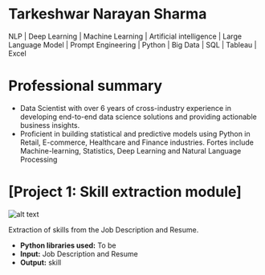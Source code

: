 
# Tarkeshwar Narayan Sharma
NLP | Deep Learning | Machine Learning | Artificial intelligence | Large Language Model | Prompt Engineering | Python | Big Data | SQL | Tableau | Excel

# Professional summary
* Data Scientist with over 6 years of cross-industry experience in developing end-to-end data science solutions and providing actionable business insights.
* Proficient in building statistical and predictive models using Python in Retail, E-commerce, Healthcare and Finance industries. Fortes include Machine-learning, Statistics, Deep Learning and Natural Language Processing

# [Project 1: Skill extraction module]
![alt text](Job_Skill_Extractor.png)

Extraction of skills from the Job Description and Resume.
* **Python libraries used:** To be 
* **Input:** Job Description and Resume
* **Output:** skill
